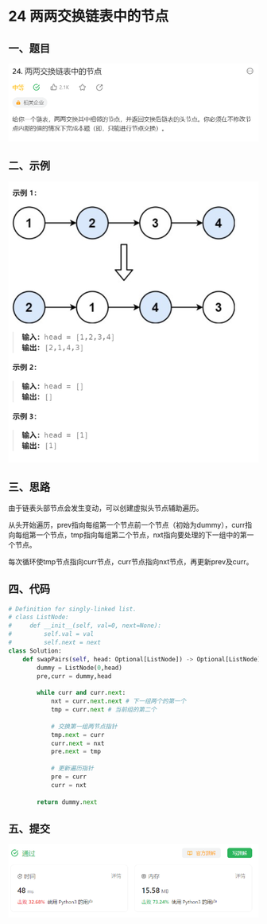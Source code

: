 # 24 两两交换链表中的节点

## 一、题目

![image-20231106233208270](./assets/image-20231106233208270.png)



## 二、示例

![image-20231106233238195](./assets/image-20231106233238195.png)



## 三、思路

由于链表头部节点会发生变动，可以创建虚拟头节点辅助遍历。

从头开始遍历，prev指向每组第一个节点前一个节点（初始为dummy），curr指向每组第一个节点，tmp指向每组第二个节点，nxt指向要处理的下一组中的第一个节点。

每次循环使tmp节点指向curr节点，curr节点指向nxt节点，再更新prev及curr。



## 四、代码

```python
# Definition for singly-linked list.
# class ListNode:
#     def __init__(self, val=0, next=None):
#         self.val = val
#         self.next = next
class Solution:
    def swapPairs(self, head: Optional[ListNode]) -> Optional[ListNode]:
        dummy = ListNode(0,head)
        pre,curr = dummy,head

        while curr and curr.next:
            nxt = curr.next.next # 下一组两个的第一个
            tmp = curr.next # 当前组的第二个

            # 交换第一组两节点指针
            tmp.next = curr
            curr.next = nxt
            pre.next = tmp

            # 更新遍历指针
            pre = curr
            curr = nxt

        return dummy.next


```



## 五、提交

![image-20231106235904201](./assets/image-20231106235904201.png)